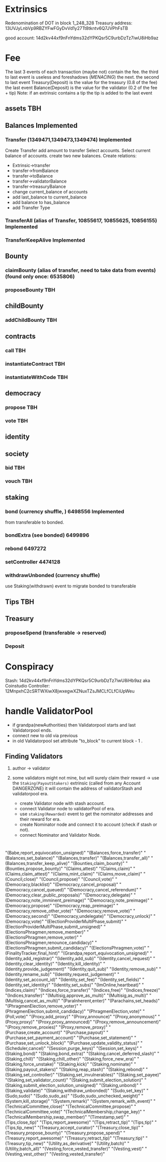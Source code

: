 # Extrinsics
Redenomination of DOT in block 1_248_328
Treasury address: 13UVJyLnbVp9RBZYFwFGyDvVd1y27Tt8tkntv6Q7JVPhFsTB

good account: 14d2kv44xf9nFnYdms32dYPKQsr5C9urbDzTz7iwU8iHb9az

# Fee
The last 3 events of each transaction (maybe not) contain the fee.
the third to last event is useless and foreshadows (*MENACING*) the next.
the second to last event Treasury(Deposit) is the value for the treasury (0.8 of the fee)
the last event Balance(Deposit) is the value for the validator (0.2 of the fee + tip)
Note: if an extrinsic contains a tip the tip is added to the last event


## assets TBH
## Balances Implemented

### Transfer (1349471,1349473,1349474) Implemented
Create Transfer
add amount to transfer
Select accounts.
Select current balance of accounts.
create two new balances.
Create relations:
 * Extrinsic->transfer
 * transfer->fromBalance
 * transfer->toBalance
 * transfer->validatorBalance
 * transfer->treasuryBalance
 * change current_balance of accounts
 * add last_balance to current_balance
 * add balance to has_balance
 * add Transfer Type

### TransferAll (alias of Transfer, 10855617, 10855625, 10856155) Implemented

### TransferKeepAlive Implemented

## Bounty
### claimBounty (alias of transfer, need to take data from events) (found only once: 6535806)

### proposeBounty TBH

## childBounty
### addChildBounty TBH

## contracts

### call TBH

### instantiateContract TBH

### instantiateWithCode TBH

## democracy

### propose TBH

### vote TBH

## identity


## society
### bid TBH

### vouch TBH

## staking

### bond (currency shuffle, ) 6498556 Implemented
from transferable to bonded.


### bondExtra (see bonded) 6499896

### rebond 6497272
### setController 4474128
### withdrawUnbonded (currency shuffle)
use Staking(withdrawn) event to migrate bonded to transferable

## Tips TBH

## Treasury
### proposeSpend (transferable -> reserved)





### Deposit



# Conspiracy
Stash: 14d2kv44xf9nFnYdms32dYPKQsr5C9urbDzTz7iwU8iHb9az aka Coinstudio
Controller: 12MnpxhC2cSRTWXiwX8jwxegwXZNuxTZsJMCLfCLfCiUpWeu



# handle ValidatorPool
* if grandpa(newAuthorities) then Validatorpool starts and last Validatorpool ends.
* connect new to old via previous
* in old Validatorpool set attribute "to_block" to current block - 1 .

## Finding Validators
1. author -> validator
2. some validators might not mine, but will surely claim their reward -> use the `Staking(PayoutStakers)` extrinsic (called from any Account DANGERZONE) it will contain the address of validatorStash and validatorpool era.


    * create Validator node with stash account.
    * connect Validator node to validatorPool of era.
    * use `staking(Rewarded)` event to get the nominator addresses and their reward for era.
    * create Nominator node and connect it to account (check if stash or not).
    * connect Nominator and Validator Node.   
 
# 


"(Babe,report_equivocation_unsigned)"
"(Balances,force_transfer)"
"(Balances,set_balance)"
"(Balances,transfer)"
"(Balances,transfer_all)"
"(Balances,transfer_keep_alive)"
"(Bounties,claim_bounty)"
"(Bounties,propose_bounty)"
"(Claims,attest)"
"(Claims,claim)"
"(Claims,claim_attest)"
"(Claims,mint_claim)"
"(Claims,move_claim)"
"(Council,close)"
"(Council,propose)"
"(Council,vote)"
"(Democracy,blacklist)"
"(Democracy,cancel_proposal)"
"(Democracy,cancel_queued)"
"(Democracy,cancel_referendum)"
"(Democracy,clear_public_proposals)"
"(Democracy,delegate)"
"(Democracy,note_imminent_preimage)"
"(Democracy,note_preimage)"
"(Democracy,propose)"
"(Democracy,reap_preimage)"
"(Democracy,remove_other_vote)"
"(Democracy,remove_vote)"
"(Democracy,second)"
"(Democracy,undelegate)"
"(Democracy,unlock)"
"(Democracy,vote)"
"(ElectionProviderMultiPhase,submit)"
"(ElectionProviderMultiPhase,submit_unsigned)"
"(ElectionsPhragmen,remove_member)"
"(ElectionsPhragmen,remove_voter)"
"(ElectionsPhragmen,renounce_candidacy)"
"(ElectionsPhragmen,submit_candidacy)"
"(ElectionsPhragmen,vote)"
"(FinalityTracker,final_hint)"
"(Grandpa,report_equivocation_unsigned)"
"(Identity,add_registrar)"
"(Identity,add_sub)"
"(Identity,cancel_request)"
"(Identity,clear_identity)"
"(Identity,kill_identity)"
"(Identity,provide_judgement)"
"(Identity,quit_sub)"
"(Identity,remove_sub)"
"(Identity,rename_sub)"
"(Identity,request_judgement)"
"(Identity,set_account_id)"
"(Identity,set_fee)"
"(Identity,set_fields)"
"(Identity,set_identity)"
"(Identity,set_subs)"
"(ImOnline,heartbeat)"
"(Indices,claim)"
"(Indices,force_transfer)"
"(Indices,free)"
"(Indices,freeze)"
"(Indices,transfer)"
"(Multisig,approve_as_multi)"
"(Multisig,as_multi)"
"(Multisig,cancel_as_multi)"
"(ParaInherent,enter)"
"(Parachains,set_heads)"
"(PhragmenElection,remove_voter)"
"(PhragmenElection,submit_candidacy)"
"(PhragmenElection,vote)"
"(Poll,vote)"
"(Proxy,add_proxy)"
"(Proxy,announce)"
"(Proxy,anonymous)"
"(Proxy,proxy)"
"(Proxy,proxy_announced)"
"(Proxy,remove_announcement)"
"(Proxy,remove_proxies)"
"(Proxy,remove_proxy)"
"(Purchase,create_account)"
"(Purchase,payout)"
"(Purchase,set_payment_account)"
"(Purchase,set_statement)"
"(Purchase,set_unlock_block)"
"(Purchase,update_validity_status)"
"(Scheduler,cancel)"
"(Session,purge_keys)"
"(Session,set_keys)"
"(Staking,bond)"
"(Staking,bond_extra)"
"(Staking,cancel_deferred_slash)"
"(Staking,chill)"
"(Staking,chill_other)"
"(Staking,force_new_era)"
"(Staking,force_unstake)"
"(Staking,kick)"
"(Staking,nominate)"
"(Staking,payout_stakers)"
"(Staking,reap_stash)"
"(Staking,rebond)"
"(Staking,set_controller)"
"(Staking,set_invulnerables)"
"(Staking,set_payee)"
"(Staking,set_validator_count)"
"(Staking,submit_election_solution)"
"(Staking,submit_election_solution_unsigned)"
"(Staking,unbond)"
"(Staking,validate)"
"(Staking,withdraw_unbonded)"
"(Sudo,set_key)"
"(Sudo,sudo)"
"(Sudo,sudo_as)"
"(Sudo,sudo_unchecked_weight)"
"(System,kill_storage)"
"(System,remark)"
"(System,remark_with_event)"
"(TechnicalCommittee,close)"
"(TechnicalCommittee,propose)"
"(TechnicalCommittee,vote)"
"(TechnicalMembership,change_key)"
"(TechnicalMembership,swap_member)"
"(Timestamp,set)"
"(Tips,close_tip)"
"(Tips,report_awesome)"
"(Tips,retract_tip)"
"(Tips,tip)"
"(Tips,tip_new)"
"(Treasury,accept_curator)"
"(Treasury,close_tip)"
"(Treasury,propose_bounty)"
"(Treasury,propose_spend)"
"(Treasury,report_awesome)"
"(Treasury,retract_tip)"
"(Treasury,tip)"
"(Treasury,tip_new)"
"(Utility,as_derivative)"
"(Utility,batch)"
"(Utility,batch_all)"
"(Vesting,force_vested_transfer)"
"(Vesting,vest)"
"(Vesting,vest_other)"
"(Vesting,vested_transfer)"